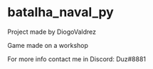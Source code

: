 # batalha_naval_py
Project made by DiogoValdrez

Game made on a workshop

For more info contact me in Discord: Duz#8881
